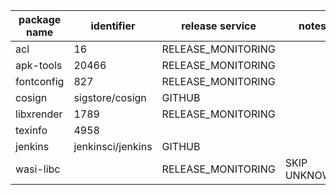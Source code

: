 | package name | identifier | release service | notes |
| ------------ | ----------- |--------------- | ----- |
|acl|16|RELEASE_MONITORING||
|apk-tools|20466|RELEASE_MONITORING||
|fontconfig|827|RELEASE_MONITORING||
|cosign                   |sigstore/cosign                 |GITHUB           ||
|libxrender|1789|RELEASE_MONITORING||
|texinfo|4958|||
|jenkins                  |jenkinsci/jenkins               |GITHUB           ||
|wasi-libc||RELEASE_MONITORING|SKIP UNKNOWN|